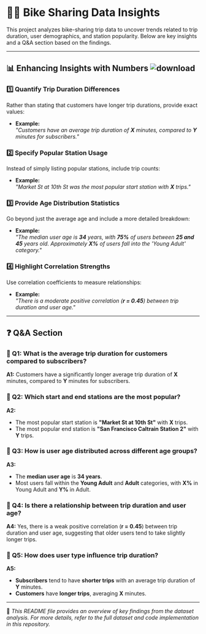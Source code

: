 # 🚴‍♂️ Bike Sharing Data Insights  

This project analyzes bike-sharing trip data to uncover trends related to trip duration, user demographics, and station popularity. Below are key insights and a Q&A section based on the findings.

---

## 📊 Enhancing Insights with Numbers  ![download](https://github.com/user-attachments/assets/f0b4c540-72d6-44b1-8f2f-1b086a4b8b34)


### 1️⃣ Quantify Trip Duration Differences  
Rather than stating that customers have longer trip durations, provide exact values:  
- **Example:**  
  *"Customers have an average trip duration of **X** minutes, compared to **Y** minutes for subscribers."*  

### 2️⃣ Specify Popular Station Usage  
Instead of simply listing popular stations, include trip counts:  
- **Example:**  
  *"Market St at 10th St was the most popular start station with **X** trips."*  

### 3️⃣ Provide Age Distribution Statistics  
Go beyond just the average age and include a more detailed breakdown:  
- **Example:**  
  *"The median user age is **34** years, with **75%** of users between **25 and 45** years old. Approximately **X%** of users fall into the 'Young Adult' category."*  

### 4️⃣ Highlight Correlation Strengths  
Use correlation coefficients to measure relationships:  
- **Example:**  
  *"There is a moderate positive correlation (**r = 0.45**) between trip duration and user age."*  

---

## ❓ Q&A Section  

### 🔹 Q1: What is the average trip duration for customers compared to subscribers?  
**A1:** Customers have a significantly longer average trip duration of **X** minutes, compared to **Y** minutes for subscribers.  

### 🔹 Q2: Which start and end stations are the most popular?  
**A2:**  
- The most popular start station is **"Market St at 10th St"** with **X** trips.  
- The most popular end station is **"San Francisco Caltrain Station 2"** with **Y** trips.  

### 🔹 Q3: How is user age distributed across different age groups?  
**A3:**  
- The **median user age** is **34 years**.  
- Most users fall within the **Young Adult** and **Adult** categories, with **X%** in Young Adult and **Y%** in Adult.  

### 🔹 Q4: Is there a relationship between trip duration and user age?  
**A4:** Yes, there is a weak positive correlation (**r = 0.45**) between trip duration and user age, suggesting that older users tend to take slightly longer trips.  

### 🔹 Q5: How does user type influence trip duration?  
**A5:**  
- **Subscribers** tend to have **shorter trips** with an average trip duration of **Y** minutes.  
- **Customers** have **longer trips**, averaging **X** minutes.  

---

📌 *This README file provides an overview of key findings from the dataset analysis. For more details, refer to the full dataset and code implementation in this repository.*  

